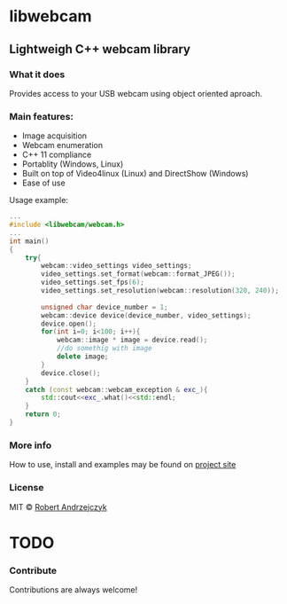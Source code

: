 # libwebcam
## Lightweigh C++ webcam library

### What it does
Provides access to your USB webcam using object oriented aproach. 

### Main features:
* Image acquisition
* Webcam enumeration
* C++ 11 compliance
* Portablity (Windows, Linux)
* Built on top of Video4linux (Linux) and DirectShow (Windows)
* Ease of use

Usage example:
```c++
...
#include <libwebcam/webcam.h>
...
int main()
{
    try{
        webcam::video_settings video_settings;
		video_settings.set_format(webcam::format_JPEG());
		video_settings.set_fps(6);
		video_settings.set_resolution(webcam::resolution(320, 240));
		
		unsigned char device_number = 1;
		webcam::device device(device_number, video_settings);
		device.open();
		for(int i=0; i<100; i++){
		    webcam::image * image = device.read();
		    //do somethig with image
		    delete image;
		}
		device.close();
    }
    catch (const webcam::webcam_exception & exc_){
		std::cout<<exc_.what()<<std::endl;
	}
	return 0;
}
```
### More info
How to use, install and examples may be found on [project site]

### License
MIT © [Robert Andrzejczyk]
# TODO
### Contribute
Contributions are always welcome!

[project site]: http://rojarand.github.io/libwebcam
[Robert Andrzejczyk]: https://github.com/rojarand

